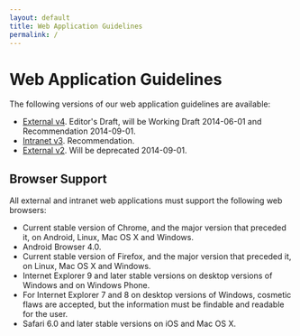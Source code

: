 ```yaml
---
layout: default
title: Web Application Guidelines
permalink: /
---
```


# Web Application Guidelines

The following versions of our web application guidelines are available:

* [External v4](http://malmostad.github.io/wag-external-v4/). Editor's Draft, will be Working Draft 2014-06-01 and Recommendation 2014-09-01.
* [Intranet v3](http://malmostad.github.io/wag-intranet-v3/). Recommendation.
* [External v2](http://malmo.se/Web-Application-Guidelines.html). Will be deprecated 2014-09-01.


## Browser Support

All external and intranet web applications must support the following web browsers:

* Current stable version of Chrome, and the major version that preceded it, on Android, Linux, Mac OS X and Windows.
* Android Browser 4.0.
* Current stable version of Firefox, and the major version that preceded it, on Linux, Mac OS X and Windows.
* Internet Explorer 9 and later stable versions on desktop versions of Windows and on Windows Phone.
* For Internet Explorer 7 and 8 on desktop versions of Windows, cosmetic flaws are accepted, but the information must be findable and readable for the user.
* Safari 6.0 and later stable versions on iOS and Mac OS X.
